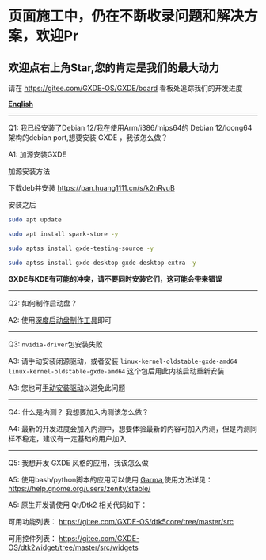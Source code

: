# 页面施工中，仍在不断收录问题和解决方案，欢迎Pr

## 欢迎点右上角Star,您的肯定是我们的最大动力

请在 https://gitee.com/GXDE-OS/GXDE/board 看板处追踪我们的开发进度

**[English](./FAQ.md)**



---

Q1: 我已经安装了Debian 12/我在使用Arm/i386/mips64的 Debian 12/loong64架构的debian port,想要安装 GXDE ，我该怎么做？

A1: 加源安装GXDE

加源安装方法

下载deb并安装 https://pan.huang1111.cn/s/k2nRvuB

安装之后 

```bash
sudo apt update

sudo apt install spark-store -y

sudo aptss install gxde-testing-source -y

sudo aptss install gxde-desktop gxde-desktop-extra -y

```

**GXDE与KDE有可能的冲突，请不要同时安装它们，这可能会带来错误**

---

Q2: 如何制作启动盘？

A2: 使用[深度启动盘制作工具](https://www.deepin.org/zh/original/deepin-boot-maker/)即可


---

Q3: `nvidia-driver`包安装失败

A3: 请手动安装闭源驱动，或者安装 `linux-kernel-oldstable-gxde-amd64 
linux-kernel-oldstable-gxde-amd64` 这个包后用此内核启动重新安装

A3: 您也可[手动安装驱动](https://bbs.deepin.org/post/232923)以避免此问题



---

Q4: 什么是内测？ 我想要加入内测该怎么做？

A4: 最新的开发进度会加入内测中，想要体验最新的内容可加入内测，但是内测同样不稳定，建议有一定基础的用户加入




---

Q5: 我想开发 GXDE 风格的应用，我该怎么做

A5: 使用bash/python脚本的应用可以使用 [Garma](https://gitee.com/GXDE-OS/garma),使用方法详见： https://help.gnome.org/users/zenity/stable/ 

A5: 原生开发请使用 Qt/Dtk2 相关代码如下： 

可用功能列表： https://gitee.com/GXDE-OS/dtk5core/tree/master/src

可用控件列表： https://gitee.com/GXDE-OS/dtk2widget/tree/master/src/widgets